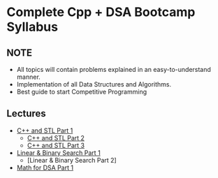 # Complete Cpp + DSA Bootcamp Syllabus

## NOTE
- All topics will contain problems explained in an easy-to-understand manner.
- Implementation of all Data Structures and Algorithms.
- Best guide to start Competitive Programming

## Lectures

- [C++ and STL Part 1](https://mega.nz/file/JjAnXaBB#6xpui6otknyGnhepMA3GFejvOT_7nlAVBcC4x_ZcRJs)
  - [C++ and STL Part 2](https://mega.nz/file/R2gW1JSJ#Y7louN5kf3P18KtKSQ4IgiFe0U_LY-T1Lj2pRxD3Xec)
  - [C++ and STL Part 3](https://mega.nz/file/A75mDCyT#1iQxJq-iTrCIvp0uOEIVwQx_PcXmxorloJ9P6e0RtlY)
- [Linear & Binary Search Part 1](https://www.youtube.com/watch?v=yTN9bq1ljKU)
  - [Linear & Binary Search Part 2]
- [Math for DSA Part 1](https://www.youtube.com/watch?v=vwCWJ2ebn_E)
